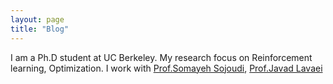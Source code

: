 ```yaml
---
layout: page
title: "Blog"
---
```

I am a Ph.D student at UC Berkeley. My research focus on Reinforcement learning, Optimization. 
I work with [Prof.Somayeh Sojoudi](https://people.eecs.berkeley.edu/~sojoudi/index.html), [Prof.Javad Lavaei](https://lavaei.ieor.berkeley.edu/)
